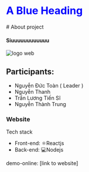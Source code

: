 <h1 style="color:blue;">A Blue Heading</h1>
# About project

#### Siuuuuuuuuuuuu

![logo web](https://res.cloudinary.com/dw8ilqth2/image/upload/v1669810446/logo_mwaet4_llfiai.png)
## Participants:
- Nguyễn Đức Toàn ( Leader )
- Nguyễn Thanh
- Trần Lương Tiến Sĩ
- Nguyễn Thành Trung

### Website
Tech stack
- Front-end: ⚛️Reactjs
- Back-end: 💻Nodejs

demo-online: [link to website]
